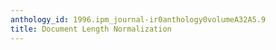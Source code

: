 ```yaml
---
anthology_id: 1996.ipm_journal-ir0anthology0volumeA32A5.9
title: Document Length Normalization
---
```

